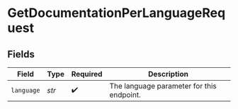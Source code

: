 # GetDocumentationPerLanguageRequest


## Fields

| Field                                     | Type                                      | Required                                  | Description                               |
| ----------------------------------------- | ----------------------------------------- | ----------------------------------------- | ----------------------------------------- |
| `language`                                | *str*                                     | :heavy_check_mark:                        | The language parameter for this endpoint. |